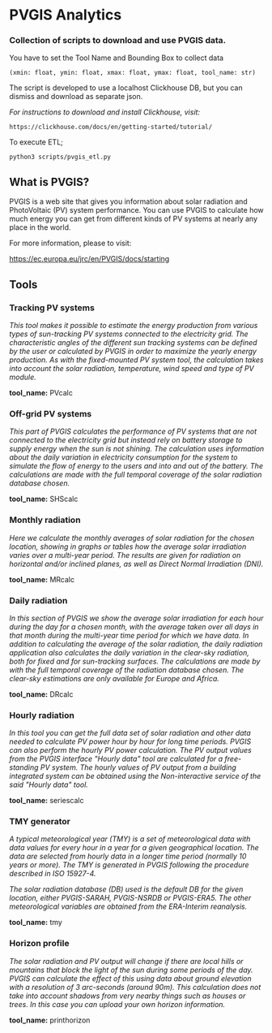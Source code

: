 # PVGIS Analytics

### Collection of scripts to download and use PVGIS data.

You have to set the Tool Name and Bounding Box to collect data 
```
(xmin: float, ymin: float, xmax: float, ymax: float, tool_name: str)
```

The script is developed to use a localhost Clickhouse DB, but you can dismiss and download as separate json.

_For instructions to download and install Clickhouse, visit:_
```
https://clickhouse.com/docs/en/getting-started/tutorial/
```

To execute ETL;
```
python3 scripts/pvgis_etl.py
```

## What is PVGIS?
PVGIS is a web site that gives you information about solar radiation and PhotoVoltaic (PV) system performance. You can use PVGIS to calculate how much energy you can get from different kinds of PV systems at nearly any place in the world.

For more information, please to visit:

https://ec.europa.eu/jrc/en/PVGIS/docs/starting

## Tools

### Tracking PV systems

_This tool makes it possible to estimate the energy production from various types of sun-tracking PV systems connected to the electricity grid. The characteristic angles of the different sun tracking systems can be defined by the user or calculated by PVGIS in order to maximize the yearly energy production. As with the fixed-mounted PV system tool, the calculation takes into account the solar radiation, temperature, wind speed and type of PV module._ 

**tool_name:**   PVcalc


### Off-grid PV systems

_This part of PVGIS calculates the performance of PV systems that are not connected to the electricity grid but instead rely on battery storage to supply energy when the sun is not shining. The calculation uses information about the daily variation in electricity consumption for the system to simulate the flow of energy to the users and into and out of the battery. The calculations are made with the full temporal coverage of the solar radiation database chosen._

**tool_name:**   SHScalc


### Monthly radiation

_Here we calculate the monthly averages of solar radiation for the chosen location, showing in graphs or tables how the average solar irradiation varies over a multi-year period. The results are given for radiation on horizontal and/or inclined planes, as well as Direct Normal Irradiation (DNI)._

**tool_name:**   MRcalc


### Daily radiation

_In this section of PVGIS we show the average solar irradiation for each hour during the day for a chosen month, with the average taken over all days in that month during the multi-year time period for which we have data. In addition to calculating the average of the solar radiation, the daily radiation application also calculates the daily variation in the clear-sky radiation, both for fixed and for sun-tracking surfaces. The calculations are made by with the full temporal coverage of the radiation database chosen. The clear-sky estimations are only available for Europe and Africa._

**tool_name:**   DRcalc


### Hourly radiation

_In this tool you can get the full data set of solar radiation and other data needed to calculate PV power hour by hour for long time periods. PVGIS can also perform the hourly PV power calculation. The PV output values from the PVGIS interface "Hourly data" tool are calculated for a free-standing PV system. The hourly values of PV output from a building integrated system can be obtained using the Non-interactive service of the said "Hourly data" tool._

**tool_name:**   seriescalc


### TMY generator

_A typical meteorological year (TMY) is a set of meteorological data with data values for every hour in a year for a given geographical location. The data are selected from hourly data in a longer time period (normally 10 years or more). The TMY is generated in PVGIS following the procedure described in ISO 15927-4._

_The solar radiation database (DB) used is the default DB for the given location, either PVGIS-SARAH, PVGIS-NSRDB or PVGIS-ERA5. The other meteorological variables are obtained from the ERA-Interim reanalysis._

**tool_name:**   tmy


### Horizon profile

_The solar radiation and PV output will change if there are local hills or mountains that block the light of the sun during some periods of the day. PVGIS can calculate the effect of this using data about ground elevation with a resolution of 3 arc-seconds (around 90m). This calculation does not take into account shadows from very nearby things such as houses or trees. In this case you can upload your own horizon information._

**tool_name:**   printhorizon

